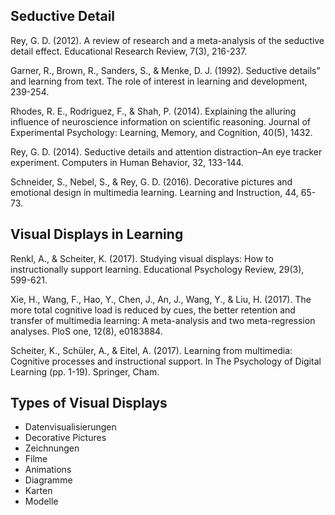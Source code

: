



## Seductive Detail


Rey, G. D. (2012). A review of research and a meta-analysis of the seductive detail effect. Educational Research Review, 7(3), 216-237.

Garner, R., Brown, R., Sanders, S., & Menke, D. J. (1992). Seductive details” and learning from text. The role of interest in learning and development, 239-254.

Rhodes, R. E., Rodriguez, F., & Shah, P. (2014). Explaining the alluring influence of neuroscience information on scientific reasoning. Journal of Experimental Psychology: Learning, Memory, and Cognition, 40(5), 1432.

Rey, G. D. (2014). Seductive details and attention distraction–An eye tracker experiment. Computers in Human Behavior, 32, 133-144.

Schneider, S., Nebel, S., & Rey, G. D. (2016). Decorative pictures and emotional design in multimedia learning. Learning and Instruction, 44, 65-73.

## Visual Displays in Learning

Renkl, A., & Scheiter, K. (2017). Studying visual displays: How to instructionally support learning. Educational Psychology Review, 29(3), 599-621.

Xie, H., Wang, F., Hao, Y., Chen, J., An, J., Wang, Y., & Liu, H. (2017). The more total cognitive load is reduced by cues, the better retention and transfer of multimedia learning: A meta-analysis and two meta-regression analyses. PloS one, 12(8), e0183884.

Scheiter, K., Schüler, A., & Eitel, A. (2017). Learning from multimedia: Cognitive processes and instructional support. In The Psychology of Digital Learning (pp. 1-19). Springer, Cham.


## Types of Visual Displays

* Datenvisualisierungen
* Decorative Pictures
* Zeichnungen
* Filme
* Animations
* Diagramme
* Karten
* Modelle